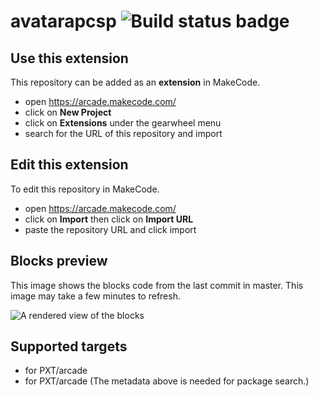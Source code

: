 # avatarapcsp ![Build status badge](https://github.com/iwearthecrowns/avatarapcsp/workflows/MakeCode/badge.svg)



## Use this extension

This repository can be added as an **extension** in MakeCode.

* open https://arcade.makecode.com/
* click on **New Project**
* click on **Extensions** under the gearwheel menu
* search for the URL of this repository and import

## Edit this extension

To edit this repository in MakeCode.

* open https://arcade.makecode.com/
* click on **Import** then click on **Import URL**
* paste the repository URL and click import

## Blocks preview

This image shows the blocks code from the last commit in master.
This image may take a few minutes to refresh.

![A rendered view of the blocks](https://github.com/iwearthecrowns/avatarapcsp/raw/master/.makecode/blocks.png)

## Supported targets

* for PXT/arcade
* for PXT/arcade
(The metadata above is needed for package search.)

